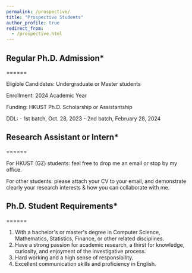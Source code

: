```yaml
---
permalink: /prospective/
title: "Prospective Students"
author_profile: true
redirect_from: 
  - /prospective.html
---
```





## Regular Ph.D. Admission*
======

Eligible Candidates: Undergraduate or Master students

Enrollment: 2024 Academic Year

Funding: HKUST Ph.D. Scholarship or Assistantship

DDL: - 1st batch, Oct. 28, 2023
     - 2nd batch, February 28, 2024








## Research Assistant or Intern*
======

For HKUST (GZ) students: feel free to drop me an email or stop by my office.

For other students: please attach your CV to your email, and demonstrate clearly your research interests & how you can collaborate with me.








## Ph.D. Student Requirements*
======

1. With a bachelor's or master's degree in Computer Science, Mathematics, Statistics, Finance, or other related disciplines.
2. Have a strong passion for academic research, a thirst for knowledge, curiosity, and enjoyment of the investigative process.
3. Hard working and a high sense of responsibility.
4. Excellent communication skills and proficiency in English.
